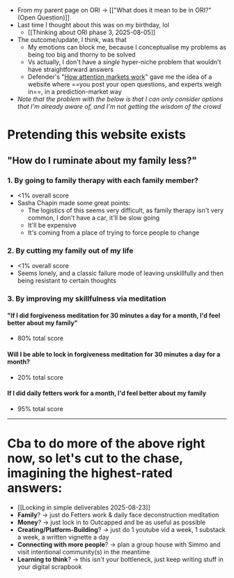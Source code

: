 - From my parent page on ORI → [["What does it mean to be in ORI?" (Open Question)]]
- Last time I thought about this was on my birthday, lol
	- [[Thinking about ORI phase 3, 2025-08-05]]
- The outcome/update, I think, was that
	- My emotions can block me, because I conceptualise my problems as being too big and thorny to be solved
	- Vs actually, I don't have a *single* hyper-niche problem that wouldn't have straightforward answers
	- Defender's "[How attention markets work](https://defenderofthebasic.substack.com/p/how-attention-markets-work?utm_source=profile&utm_medium=reader2)" gave me the idea of a website where ==you post your open questions, and experts weigh in==, in a prediction-market way
- *Note that the problem with the below is that I can only consider options that I'm already aware of, and I'm not getting the wisdom of the crowd*
# Pretending this website exists
## "How do I ruminate about my family less?"
### 1. By going to family therapy with each family member?
- <1% overall score
- Sasha Chapin made some great points:
	- The logistics of this seems very difficult, as family therapy isn't very common, I don't have a car, it'll be slow going
	- It'll be expensive
	- It's coming from a place of trying to force people to change
### 2. By cutting my family out of my life
- <1% overall score
- Seems lonely, and a classic failure mode of leaving unskillfully and then being resistant to certain thoughts
### 3. By improving my skillfulness via meditation
#### "If I did forgiveness meditation for 30 minutes a day for a month, I'd feel better about my family"
- 80% total score
#### Will I be able to lock in forgiveness meditation for 30 minutes a day for a month?
- 20% total score
#### If I did daily fetters work for a month, I'd feel better about my family
- 95% total score
---
# Cba to do more of the above right now, so let's cut to the chase, imagining the highest-rated answers:
- [[Locking in simple deliverables 2025-08-23]]
- **Family**? → just do Fetters work & daily face deconstruction meditation
- **Money**? → just lock in to Outcapped and be as useful as possible
- **Creating/Platform-Building**? → just do 1 youtube vid a week, 1 substack a week, a written vignette a day
- **Connecting with more people**? → plan a group house with Simmo and visit intentional community(s) in the meantime
- **Learning to think**? → this isn't your bottleneck, just keep writing stuff in your digital scrapbook